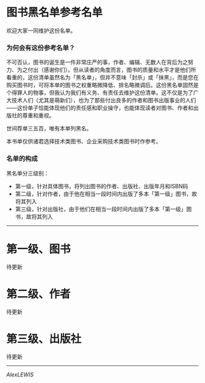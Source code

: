 # 图书黑名单参考名单

欢迎大家一同维护这份名单。

### 为何会有这份参考名单？

不可否认，图书的诞生是一件非常庄严的事，作者、编辑、无数人在背后为之努力、为之付出（感谢你们）。但从读者的角度而言，图书的质量和水平才是他们所看重的，这份清单虽然名为「黑名单」，但并不意味「封杀」或「抹黑」，而是您在购买图书时，可将本单的图书之权重略微降低、排名略微调后。这份黑名单固然是个得罪人的物事，但我认为我们有义务、有责任去维护这份清单。这不仅是为了广大技术人们（尤其是萌新们），也为了那些付出良多的作者和图书出版事业的人们——这份单子恰能体现他们的责任感和职业操守，也能体现读者对图书、作者和出版社的尊重和重视。

世间荐单三五百，唯有本单列黑名。

本书单仅供诸君选择技术类图书、企业采购技术类图书时作参考。

### 名单的构成

黑名单分三级别：

+ 第一级，针对具体图书，将列出图书的作者、出版社、出版年月和ISBN码
+ 第二级，针对作者，由于他在相当一段时间内出版了多本「第一级」图书，故将其列入
+ 第三级，针对出版社，由于他们在相当一段时间内出版了多本「第一级」图书，故将其列入

***

# 第一级、图书

待更新

# 第二级、作者

待更新

# 第三级、出版社

待更新

***

*AlexLEWIS*
